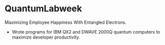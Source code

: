 # QuantumLabweek
Maximizing Employee Happiness With Entangled Electrons.

- Wrote programs for IBM QX2 and DWAVE 2000Q quantum computers to maximize developer productivity.
